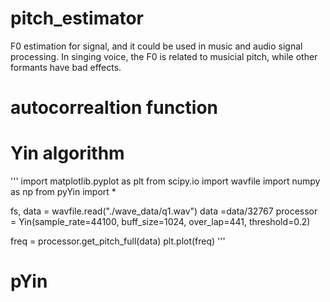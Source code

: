 # pitch_estimator
F0 estimation for signal, and it could be used in music and audio signal processing. In singing voice, the F0 is related to musicial pitch, while other formants have bad effects. 
# autocorrealtion function

# Yin algorithm

'''
import matplotlib.pyplot as plt
from scipy.io import wavfile
import numpy as np
from pyYin import *

fs, data = wavfile.read("./wave_data/q1.wav")
data =data/32767 
processor = Yin(sample_rate=44100, buff_size=1024, over_lap=441, threshold=0.2)

freq = processor.get_pitch_full(data)
plt.plot(freq)
'''

# pYin
